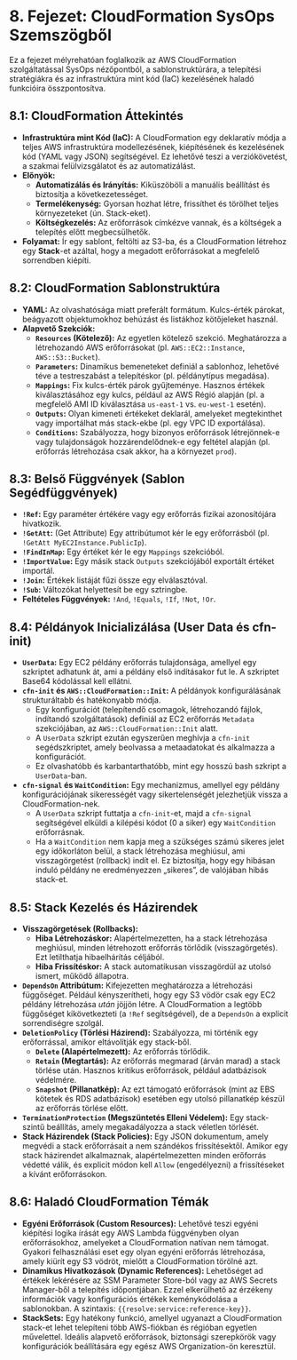 
# 8. Fejezet: CloudFormation SysOps Szemszögből

Ez a fejezet mélyrehatóan foglalkozik az AWS CloudFormation szolgáltatással SysOps nézőpontból, a sablonstruktúrára, a telepítési stratégiákra és az infrastruktúra mint kód (IaC) kezelésének haladó funkcióira összpontosítva.

## 8.1: CloudFormation Áttekintés
- **Infrastruktúra mint Kód (IaC):** A CloudFormation egy deklaratív módja a teljes AWS infrastruktúra modellezésének, kiépítésének és kezelésének kód (YAML vagy JSON) segítségével. Ez lehetővé teszi a verziókövetést, a szakmai felülvizsgálatot és az automatizálást.
- **Előnyök:**
  - **Automatizálás és Irányítás:** Kiküszöböli a manuális beállítást és biztosítja a következetességet.
  - **Termelékenység:** Gyorsan hozhat létre, frissíthet és törölhet teljes környezeteket (ún. Stack-eket).
  - **Költségkezelés:** Az erőforrások címkézve vannak, és a költségek a telepítés előtt megbecsülhetők.
- **Folyamat:** Ír egy sablont, feltölti az S3-ba, és a CloudFormation létrehoz egy **Stack**-et azáltal, hogy a megadott erőforrásokat a megfelelő sorrendben kiépíti.

## 8.2: CloudFormation Sablonstruktúra
- **YAML:** Az olvashatósága miatt preferált formátum. Kulcs-érték párokat, beágyazott objektumokhoz behúzást és listákhoz kötőjeleket használ.
- **Alapvető Szekciók:**
  - **`Resources` (Kötelező):** Az egyetlen kötelező szekció. Meghatározza a létrehozandó AWS erőforrásokat (pl. `AWS::EC2::Instance`, `AWS::S3::Bucket`).
  - **`Parameters`:** Dinamikus bemeneteket definiál a sablonhoz, lehetővé téve a testreszabást a telepítéskor (pl. példánytípus megadása).
  - **`Mappings`:** Fix kulcs-érték párok gyűjteménye. Hasznos értékek kiválasztásához egy kulcs, például az AWS Régió alapján (pl. a megfelelő AMI ID kiválasztása `us-east-1` vs. `eu-west-1` esetén).
  - **`Outputs`:** Olyan kimeneti értékeket deklarál, amelyeket megtekinthet vagy importálhat más stack-ekbe (pl. egy VPC ID exportálása).
  - **`Conditions`:** Szabályozza, hogy bizonyos erőforrások létrejönnek-e vagy tulajdonságok hozzárendelődnek-e egy feltétel alapján (pl. erőforrás létrehozása csak akkor, ha a környezet `prod`).

## 8.3: Belső Függvények (Sablon Segédfüggvények)
- **`!Ref`:** Egy paraméter értékére vagy egy erőforrás fizikai azonosítójára hivatkozik.
- **`!GetAtt`:** (Get Attribute) Egy attribútumot kér le egy erőforrásból (pl. `!GetAtt MyEC2Instance.PublicIp`).
- **`!FindInMap`:** Egy értéket kér le egy `Mappings` szekcióból.
- **`!ImportValue`:** Egy másik stack `Outputs` szekciójából exportált értéket importál.
- **`!Join`:** Értékek listáját fűzi össze egy elválasztóval.
- **`!Sub`:** Változókat helyettesít be egy sztringbe.
- **Feltételes Függvények:** `!And`, `!Equals`, `!If`, `!Not`, `!Or`.

## 8.4: Példányok Inicializálása (User Data és cfn-init)
- **`UserData`:** Egy EC2 példány erőforrás tulajdonsága, amellyel egy szkriptet adhatunk át, ami a példány első indításakor fut le. A szkriptet Base64 kódolással kell ellátni.
- **`cfn-init` és `AWS::CloudFormation::Init`:** A példányok konfigurálásának strukturáltabb és hatékonyabb módja.
  - Egy konfigurációt (telepítendő csomagok, létrehozandó fájlok, indítandó szolgáltatások) definiál az EC2 erőforrás `Metadata` szekciójában, az `AWS::CloudFormation::Init` alatt.
  - A `UserData` szkript ezután egyszerűen meghívja a `cfn-init` segédszkriptet, amely beolvassa a metaadatokat és alkalmazza a konfigurációt.
  - Ez olvashatóbb és karbantarthatóbb, mint egy hosszú bash szkript a `UserData`-ban.
- **`cfn-signal` és `WaitCondition`:** Egy mechanizmus, amellyel egy példány konfigurációjának sikerességét vagy sikertelenségét jelezhetjük vissza a CloudFormation-nek.
  - A `UserData` szkript futtatja a `cfn-init`-et, majd a `cfn-signal` segítségével elküldi a kilépési kódot (0 a siker) egy `WaitCondition` erőforrásnak.
  - Ha a `WaitCondition` nem kapja meg a szükséges számú sikeres jelet egy időkorláton belül, a stack létrehozása meghiúsul, ami visszagörgetést (rollback) indít el. Ez biztosítja, hogy egy hibásan induló példány ne eredményezzen „sikeres”, de valójában hibás stack-et.

## 8.5: Stack Kezelés és Házirendek
- **Visszagörgetések (Rollbacks):**
  - **Hiba Létrehozáskor:** Alapértelmezetten, ha a stack létrehozása meghiúsul, minden létrehozott erőforrás törlődik (visszagörgetés). Ezt letilthatja hibaelhárítás céljából.
  - **Hiba Frissítéskor:** A stack automatikusan visszagördül az utolsó ismert, működő állapotra.
- **`DependsOn` Attribútum:** Kifejezetten meghatározza a létrehozási függőséget. Például kényszerítheti, hogy egy S3 vödör csak egy EC2 példány létrehozása *után* jöjjön létre. A CloudFormation a legtöbb függőséget kikövetkezteti (a `!Ref` segítségével), de a `DependsOn` a explicit sorrendiségre szolgál.
- **`DeletionPolicy` (Törlési Házirend):** Szabályozza, mi történik egy erőforrással, amikor eltávolítják egy stack-ből.
  - **`Delete` (Alapértelmezett):** Az erőforrás törlődik.
  - **`Retain` (Megtartás):** Az erőforrás megmarad (árván marad) a stack törlése után. Hasznos kritikus erőforrások, például adatbázisok védelmére.
  - **`Snapshot` (Pillanatkép):** Az ezt támogató erőforrások (mint az EBS kötetek és RDS adatbázisok) esetében egy utolsó pillanatkép készül az erőforrás törlése előtt.
- **`TerminationProtection` (Megszüntetés Elleni Védelem):** Egy stack-szintű beállítás, amely megakadályozza a stack véletlen törlését.
- **Stack Házirendek (Stack Policies):** Egy JSON dokumentum, amely megvédi a stack erőforrásait a nem szándékos frissítésektől. Amikor egy stack házirendet alkalmaznak, alapértelmezetten minden erőforrás védetté válik, és explicit módon kell `Allow` (engedélyezni) a frissítéseket a kívánt erőforrásokon.

## 8.6: Haladó CloudFormation Témák
- **Egyéni Erőforrások (Custom Resources):** Lehetővé teszi egyéni kiépítési logika írását egy AWS Lambda függvényben olyan erőforrásokhoz, amelyeket a CloudFormation natívan nem támogat. Gyakori felhasználási eset egy olyan egyéni erőforrás létrehozása, amely kiürít egy S3 vödröt, mielőtt a CloudFormation törölné azt.
- **Dinamikus Hivatkozások (Dynamic References):** Lehetőséget ad értékek lekérésére az SSM Parameter Store-ból vagy az AWS Secrets Manager-ből a telepítés időpontjában. Ezzel elkerülhető az érzékeny információk vagy konfigurációs értékek keménykódolása a sablonokban. A szintaxis: `{{resolve:service:reference-key}}`.
- **StackSets:** Egy hatékony funkció, amellyel ugyanazt a CloudFormation stack-et lehet telepíteni több AWS-fiókban és régióban egyetlen művelettel. Ideális alapvető erőforrások, biztonsági szerepkörök vagy konfigurációk beállítására egy egész AWS Organization-ön keresztül.
